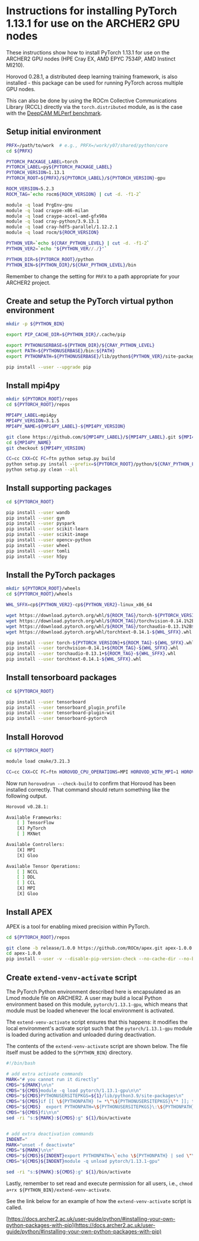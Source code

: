 Instructions for installing PyTorch 1.13.1 for use on the ARCHER2 GPU nodes
===========================================================================

These instructions show how to install PyTorch 1.13.1 for use on the ARCHER2 GPU nodes (HPE Cray EX, AMD EPYC 7534P, AMD Instinct MI210).

Horovod 0.28.1, a distributed deep learning training framework, is also installed - this package can be used for running PyTorch across multiple GPU nodes.

This can also be done by using the ROCm Collective Communications Library (RCCL) directly via the `torch.distributed` module,
as is the case with the [DeepCAM MLPerf benchmark](https://github.com/mlcommons/hpc/tree/main/deepcam). 


Setup initial environment
-------------------------

```bash
PRFX=/path/to/work  # e.g., PRFX=/work/y07/shared/python/core
cd ${PRFX}

PYTORCH_PACKAGE_LABEL=torch
PYTORCH_LABEL=py${PYTORCH_PACKAGE_LABEL}
PYTORCH_VERSION=1.13.1
PYTORCH_ROOT=${PRFX}/${PYTORCH_LABEL}/${PYTORCH_VERSION}-gpu

ROCM_VERSION=5.2.3
ROCM_TAG=`echo rocm${ROCM_VERSION} | cut -d. -f1-2`

module -q load PrgEnv-gnu
module -q load craype-x86-milan
module -q load craype-accel-amd-gfx90a
module -q load cray-python/3.9.13.1
module -q load cray-hdf5-parallel/1.12.2.1
module -q load rocm/${ROCM_VERSION}

PYTHON_VER=`echo ${CRAY_PYTHON_LEVEL} | cut -d. -f1-2`
PYTHON_VER2=`echo "${PYTHON_VER//./}"`

PYTHON_DIR=${PYTORCH_ROOT}/python
PYTHON_BIN=${PYTHON_DIR}/${CRAY_PYTHON_LEVEL}/bin
```

Remember to change the setting for `PRFX` to a path appropriate for your ARCHER2 project.


Create and setup the PyTorch virtual python environment
-------------------------------------------------------

```bash
mkdir -p ${PYTHON_BIN}

export PIP_CACHE_DIR=${PYTHON_DIR}/.cache/pip

export PYTHONUSERBASE=${PYTHON_DIR}/${CRAY_PYTHON_LEVEL}
export PATH=${PYTHONUSERBASE}/bin:${PATH}
export PYTHONPATH=${PYTHONUSERBASE}/lib/python${PYTHON_VER}/site-packages:${PYTHONPATH}

pip install --user --upgrade pip
```


Install mpi4py
--------------

```bash
mkdir ${PYTORCH_ROOT}/repos
cd ${PYTORCH_ROOT}/repos

MPI4PY_LABEL=mpi4py
MPI4PY_VERSION=3.1.5
MPI4PY_NAME=${MPI4PY_LABEL}-${MPI4PY_VERSION}

git clone https://github.com/${MPI4PY_LABEL}/${MPI4PY_LABEL}.git ${MPI4PY_NAME}
cd ${MPI4PY_NAME}
git checkout ${MPI4PY_VERSION}

CC=cc CXX=CC FC=ftn python setup.py build
python setup.py install --prefix=${PYTORCH_ROOT}/python/${CRAY_PYTHON_LEVEL}
python setup.py clean --all
```


Install supporting packages
---------------------------

```bash
cd ${PYTORCH_ROOT}

pip install --user wandb
pip install --user gym
pip install --user pyspark
pip install --user scikit-learn
pip install --user scikit-image
pip install --user opencv-python
pip install --user wheel
pip install --user tomli
pip install --user h5py
```


Install the PyTorch packages
----------------------------

```bash
mkdir ${PYTORCH_ROOT}/wheels
cd ${PYTORCH_ROOT}/wheels

WHL_SFFX=cp${PYTHON_VER2}-cp${PYTHON_VER2}-linux_x86_64

wget https://download.pytorch.org/whl/${ROCM_TAG}/torch-${PYTORCH_VERSION}%2B${ROCM_TAG}-${WHL_SFFX}.whl
wget https://download.pytorch.org/whl/${ROCM_TAG}/torchvision-0.14.1%2B${ROCM_TAG}-${WHL_SFFX}.whl
wget https://download.pytorch.org/whl/${ROCM_TAG}/torchaudio-0.13.1%2B${ROCM_TAG}-${WHL_SFFX}.whl
wget https://download.pytorch.org/whl/torchtext-0.14.1-${WHL_SFFX}.whl

pip install --user torch-${PYTORCH_VERSION}+${ROCM_TAG}-${WHL_SFFX}.whl
pip install --user torchvision-0.14.1+${ROCM_TAG}-${WHL_SFFX}.whl
pip install --user torchaudio-0.13.1+${ROCM_TAG}-${WHL_SFFX}.whl
pip install --user torchtext-0.14.1-${WHL_SFFX}.whl
```


Install tensorboard packages
----------------------------

```bash
cd ${PYTORCH_ROOT}

pip install --user tensorboard
pip install --user tensorboard_plugin_profile
pip install --user tensorboard-plugin-wit
pip install --user tensorboard-pytorch
```


Install Horovod
---------------

```bash
cd ${PYTORCH_ROOT}

module load cmake/3.21.3

CC=cc CXX=CC FC=ftn HOROVOD_CPU_OPERATIONS=MPI HOROVOD_WITH_MPI=1 HOROVOD_GPU_OPERATIONS=NCCL HOROVOD_ROCM_HOME=${CRAY_ROCM_DIR} HOROVOD_GPU=ROCM HOROVOD_WITH_TENSORFLOW=0 HOROVOD_WITH_PYTORCH=1 HOROVOD_WITH_MXNET=0 pip install --user --no-cache-dir --no-deps horovod[pytorch]==0.28.1
```

Now run `horovodrun --check-build` to confirm that Horovod has been installed correctly. That command should return something like the following output.

```bash
Horovod v0.28.1:

Available Frameworks:
    [ ] TensorFlow
    [X] PyTorch
    [ ] MXNet

Available Controllers:
    [X] MPI
    [X] Gloo

Available Tensor Operations:
    [ ] NCCL
    [ ] DDL
    [ ] CCL
    [X] MPI
    [X] Gloo
```


Install APEX
------------

APEX is a tool for  enabling mixed precision within PyTorch.

```bash
cd ${PYTORCH_ROOT}/repos

git clone -b release/1.0.0 https://github.com/ROCm/apex.git apex-1.0.0
cd apex-1.0.0
pip install --user -v --disable-pip-version-check --no-cache-dir --no-build-isolation --config-settings "--build-option=--cpp_ext" --config-settings "--build-option=--cuda_ext" ./
```


Create `extend-venv-activate` script
------------------------------------

The PyTorch Python environment described here is encapsulated as an Lmod module file on ARCHER2.
A user may build a local Python environment based on this module, `pytorch/1.13.1-gpu`, which
means that module must be loaded whenever the local environment is activated.

The `extend-venv-activate` script ensures that this happens: it modifies the local environment's
activate script such that the `pytorch/1.13.1-gpu` module is loaded during activation and unloaded
during deactivation.

The contents of the `extend-venv-activate` script are shown below. The file itself must be added
to the `${PYTHON_BIN}` directory.

```bash
#!/bin/bash

# add extra activate commands
MARK="# you cannot run it directly"
CMDS="${MARK}\n\n"
CMDS="${CMDS}module -q load pytorch/1.13.1-gpu\n\n"
CMDS="${CMDS}PYTHONUSERSITEPKGS=${1}/lib/python3.9/site-packages\n"
CMDS="${CMDS}if [[ \${PYTHONPATH} != *\"\${PYTHONUSERSITEPKGS}\"* ]]; then\n"
CMDS="${CMDS}  export PYTHONPATH=\${PYTHONUSERSITEPKGS}\:\${PYTHONPATH}\n"
CMDS="${CMDS}fi\n\n"
sed -ri "s:${MARK}:${CMDS}:g" ${1}/bin/activate


# add extra deactivation commands
INDENT="        "
MARK="unset -f deactivate"
CMDS="${MARK}\n\n" 
CMDS="${CMDS}${INDENT}export PYTHONPATH=\`echo \${PYTHONPATH} | sed \"\s\:\${PYTHONUSERSITEPKGS}\\\\\:\:\:\g\"\`\n"
CMDS="${CMDS}${INDENT}module -q unload pytorch/1.13.1-gpu"

sed -ri "s:${MARK}:${CMDS}:g" ${1}/bin/activate
```

Lastly, remember to set read and execute permission for all users, i.e., `chmod a+rx ${PYTHON_BIN}/extend-venv-activate`.

See the link below for an example of how the `extend-venv-activate` script is called.

[https://docs.archer2.ac.uk/user-guide/python/#installing-your-own-python-packages-with-pip](https://docs.archer2.ac.uk/user-guide/python/#installing-your-own-python-packages-with-pip)

